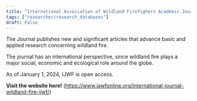 ```yaml
---
title: "International Association of Wildland Firefighers Academic Journal"
tags: ["researcher/research_databases"]
draft: False
---
```


The Journal publishes new and significant articles that advance basic and applied research concerning wildland fire.

The journal has an international perspective, since wildland fire plays a major social, economic and ecological role around the globe.

As of January 1, 2024, IJWF is open access.

**Visit the website here!** (https://www.iawfonline.org/international-journal-wildland-fire-ijwf/)

